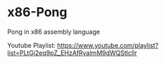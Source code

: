 # x86-Pong
Pong in x86 assembly language

Youtube Playlist: https://www.youtube.com/playlist?list=PLtGj2eq9pZ_EHzAfRyalmM9dWQStlcIlr
